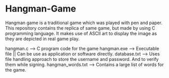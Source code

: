 # Hangman-Game
Hangman game is a traditional game which was played with pen and paper. This repository contains the replica of same game, but made by using C programming language. It makes use of ASCII art to display the image as they are depicted in real game play.

hangman.c --> C program code for the game
hangman.exe --> Executable file || Can be use as application or software directly.
database.txt --> Uses file handling approach to store the username and password. And to verify them while signing.
hangman_words.txt --> Contains a large list of words for the game.
